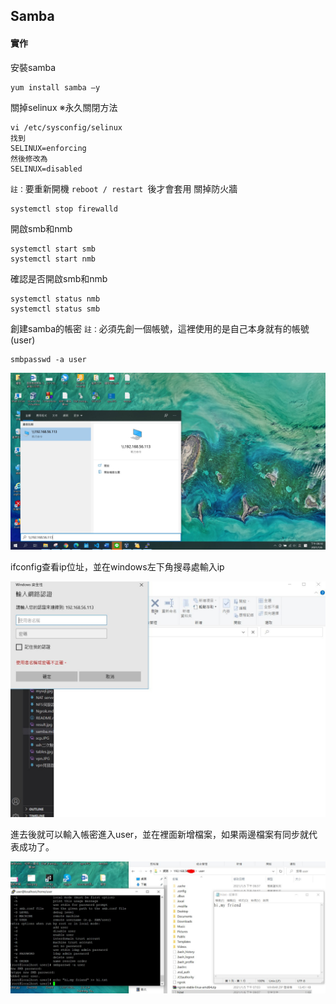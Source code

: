 ## Samba
#### 實作
安裝samba
```
yum install samba –y
```
關掉selinux
※永久關閉方法
```
vi /etc/sysconfig/selinux   
找到
SELINUX=enforcing
然後修改為
SELINUX=disabled
```
`註：`要重新開機 `reboot / restart `後才會套用
關掉防火牆
```
systemctl stop firewalld
```
開啟smb和nmb
```
systemctl start smb
systemctl start nmb
```
確認是否開啟smb和nmb
```
systemctl status nmb
systemctl status smb
```
創建samba的帳密
`註：`必須先創一個帳號，這裡使用的是自己本身就有的帳號(user)
```
smbpasswd -a user
```
<img src="https://github.com/syuan0327/linux2/blob/master/samba.jpg">

ifconfig查看ip位址，並在windows左下角搜尋處輸入ip

<img src="https://github.com/syuan0327/linux2/blob/master/samba2.jpg">

進去後就可以輸入帳密進入user，並在裡面新增檔案，如果兩邊檔案有同步就代表成功了。

<img src="https://github.com/syuan0327/linux2/blob/master/samba3.jpg">



